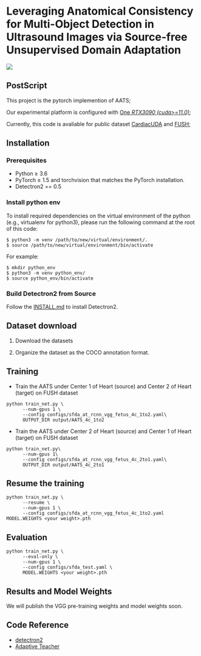 # Leveraging Anatomical Consistency for Multi-Object Detection in Ultrasound Images via Source-free Unsupervised Domain Adaptation

<a src="https://img.shields.io/badge/%F0%9F%9A%80-xmed_Lab-ed6c00.svg?style=flat-square" href="https://xmengli.github.io/">
<img src="https://img.shields.io/badge/%F0%9F%9A%80-xmed_Lab-ed6c00.svg?style=flat-square">
</a>

## PostScript
 This project is the pytorch implemention of AATS;

 Our experimental platform is configured with <u>One *RTX3090 (cuda>=11.0)*</u>; 

 Currently, this code is avaliable for public dataset <a href="https://github.com/xmed-lab/GraphEcho">CardiacUDA</a> and <a href="https://github.com/xmed-lab/ToMo-UDA">FUSH</a>;  

## Installation

### Prerequisites

- Python ≥ 3.6
- PyTorch ≥ 1.5 and torchvision that matches the PyTorch installation.
- Detectron2 == 0.5

### Install python env

To install required dependencies on the virtual environment of the python (e.g., virtualenv for python3), please run the following command at the root of this code:
```
$ python3 -m venv /path/to/new/virtual/environment/.
$ source /path/to/new/virtual/environment/bin/activate
```
For example:
```
$ mkdir python_env
$ python3 -m venv python_env/
$ source python_env/bin/activate
```
 

### Build Detectron2 from Source

Follow the [INSTALL.md](https://github.com/facebookresearch/detectron2/blob/master/INSTALL.md) to install Detectron2.

## Dataset download

1. Download the datasets


2. Organize the dataset as the COCO annotation format.

## Training

- Train the AATS under Center 1 of Heart (source) and Center 2 of Heart (target) on FUSH dataset

```shell
python train_net.py \
      --num-gpus 1 \
      --config configs/sfda_at_rcnn_vgg_fetus_4c_1to2.yaml\
      OUTPUT_DIR output/AATS_4c_1to2
```

- Train the AATS under Center 2 of Heart (source) and Center 1 of Heart (target) on FUSH dataset

```shell
python train_net.py\
      --num-gpus 1\
      --config configs/sfda_at_rcnn_vgg_fetus_4c_2to1.yaml\
      OUTPUT_DIR output/AATS_4c_2to1
```

## Resume the training

```shell
python train_net.py \
      --resume \
      --num-gpus 1 \
      --config configs/sfda_at_rcnn_vgg_fetus_4c_1to2.yaml MODEL.WEIGHTS <your weight>.pth
```

## Evaluation

```shell
python train_net.py \
      --eval-only \
      --num-gpus 1 \
      --config configs/sfda_test.yaml \
      MODEL.WEIGHTS <your weight>.pth
```

## Results and Model Weights

We will publish the VGG pre-training weights and model weights soon.

<!-- ## Citation

If you use Adaptive Teacher in your research or wish to refer to the results published in the paper, please use the following BibTeX entry.

```BibTeX
@inproceedings{li2022cross,
    title={Cross-Domain Adaptive Teacher for Object Detection},
    author={Li, Yu-Jhe and Dai, Xiaoliang and Ma, Chih-Yao and Liu, Yen-Cheng and Chen, Kan and Wu, Bichen and He, Zijian and Kitani, Kris and Vajda, Peter},
    booktitle={IEEE Conference on Computer Vision and Pattern Recognition (CVPR)},
    year={2022}
} 
``` -->
## Code Reference 
  - [detectron2](https://github.com/facebookresearch/detectron2)
  - [Adaptive Teacher](https://yujheli.github.io/projects/adaptiveteacher.html)


